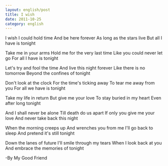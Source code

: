 ```yaml
---
layout: english/post
title: I wish
date: 2011-10-25
category: english
---
```


I wish I could hold time
And be here forever
As long as the stars live
But all I have is tonight

Take me in your arms
Hold me for the very last time
Like you could never let go
For all I have is tonight

Let's try and fool the time
And live this night forever
Like there is no tomorrow
Beyond the confines of tonight

Don't look at the clock
For the time's ticking away
To tear me away from you
For all we have is tonight

Take my life in return
But give me your love
To stay buried in my heart
Even after long tonight

And I shall never be alone
Till death do us apart
If only you give me your love
And never take back this night

When the morning creeps up
And wrenches you from me
I'll go back to sleep
And pretend it's still tonight

Down the lanes of future
I'll smile through my tears
When I look back at you
And embrace the memories of tonight

-By My Good Friend
